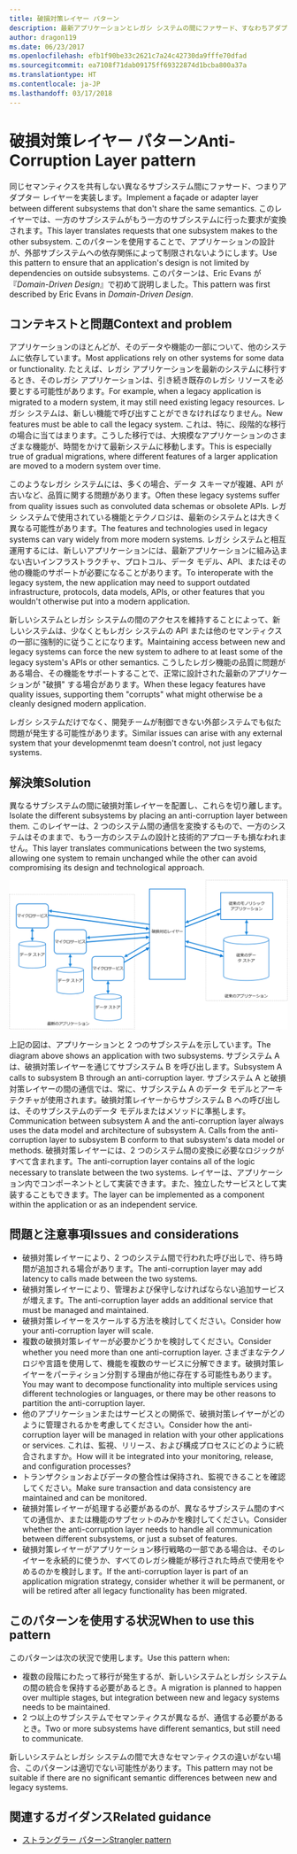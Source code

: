 ```yaml
---
title: 破損対策レイヤー パターン
description: 最新アプリケーションとレガシ システムの間にファサード、すなわちアダプター レイヤーを実装します。
author: dragon119
ms.date: 06/23/2017
ms.openlocfilehash: efb1f90be33c2621c7a24c42730da9fffe70dfad
ms.sourcegitcommit: ea7108f71dab09175ff69322874d1bcba800a37a
ms.translationtype: HT
ms.contentlocale: ja-JP
ms.lasthandoff: 03/17/2018
---
```

# <a name="anti-corruption-layer-pattern"></a><span data-ttu-id="7be43-103">破損対策レイヤー パターン</span><span class="sxs-lookup"><span data-stu-id="7be43-103">Anti-Corruption Layer pattern</span></span>

<span data-ttu-id="7be43-104">同じセマンティクスを共有しない異なるサブシステム間にファサード、つまりアダプター レイヤーを実装します。</span><span class="sxs-lookup"><span data-stu-id="7be43-104">Implement a façade or adapter layer between different subsystems that don't share the same semantics.</span></span> <span data-ttu-id="7be43-105">このレイヤーでは、一方のサブシステムがもう一方のサブシステムに行った要求が変換されます。</span><span class="sxs-lookup"><span data-stu-id="7be43-105">This layer translates requests that one subsystem makes to the other subsystem.</span></span> <span data-ttu-id="7be43-106">このパターンを使用することで、アプリケーションの設計が、外部サブシステムへの依存関係によって制限されないようにします。</span><span class="sxs-lookup"><span data-stu-id="7be43-106">Use this pattern to ensure that an application's design is not limited by dependencies on outside subsystems.</span></span> <span data-ttu-id="7be43-107">このパターンは、Eric Evans が『*Domain-Driven Design*』で初めて説明しました。</span><span class="sxs-lookup"><span data-stu-id="7be43-107">This pattern was first described by Eric Evans in *Domain-Driven Design*.</span></span>

## <a name="context-and-problem"></a><span data-ttu-id="7be43-108">コンテキストと問題</span><span class="sxs-lookup"><span data-stu-id="7be43-108">Context and problem</span></span>

<span data-ttu-id="7be43-109">アプリケーションのほとんどが、そのデータや機能の一部について、他のシステムに依存しています。</span><span class="sxs-lookup"><span data-stu-id="7be43-109">Most applications rely on other systems for some data or functionality.</span></span> <span data-ttu-id="7be43-110">たとえば、レガシ アプリケーションを最新のシステムに移行するとき、そのレガシ アプリケーションは、引き続き既存のレガシ リソースを必要とする可能性があります。</span><span class="sxs-lookup"><span data-stu-id="7be43-110">For example, when a legacy application is migrated to a modern system, it may still need existing legacy resources.</span></span> <span data-ttu-id="7be43-111">レガシ システムは、新しい機能で呼び出すことができなければなりません。</span><span class="sxs-lookup"><span data-stu-id="7be43-111">New features must be able to call the legacy system.</span></span> <span data-ttu-id="7be43-112">これは、特に、段階的な移行の場合に当てはまります。こうした移行では、大規模なアプリケーションのさまざまな機能が、時間をかけて最新システムに移動します。</span><span class="sxs-lookup"><span data-stu-id="7be43-112">This is especially true of gradual migrations, where different features of a larger application are moved to a modern system over time.</span></span>

<span data-ttu-id="7be43-113">このようなレガシ システムには、多くの場合、データ スキーマが複雑、API が古いなど、品質に関する問題があります。</span><span class="sxs-lookup"><span data-stu-id="7be43-113">Often these legacy systems suffer from quality issues such as convoluted data schemas or obsolete APIs.</span></span> <span data-ttu-id="7be43-114">レガシ システムで使用されている機能とテクノロジは、最新のシステムとは大きく異なる可能性があります。</span><span class="sxs-lookup"><span data-stu-id="7be43-114">The features and technologies used in legacy systems can vary widely from more modern systems.</span></span> <span data-ttu-id="7be43-115">レガシ システムと相互運用するには、新しいアプリケーションには、最新アプリケーションに組み込まない古いインフラストラクチャ、プロトコル、データ モデル、API、またはその他の機能のサポートが必要になることがあります。</span><span class="sxs-lookup"><span data-stu-id="7be43-115">To interoperate with the legacy system, the new application may need to support outdated infrastructure, protocols, data models, APIs, or other features that you wouldn't otherwise put into a modern application.</span></span>

<span data-ttu-id="7be43-116">新しいシステムとレガシ システムの間のアクセスを維持することによって、新しいシステムは、少なくともレガシ システムの API または他のセマンティクスの一部に強制的に従うことになります。</span><span class="sxs-lookup"><span data-stu-id="7be43-116">Maintaining access between new and legacy systems can force the new system to adhere to at least some of the legacy system's APIs or other semantics.</span></span> <span data-ttu-id="7be43-117">こうしたレガシ機能の品質に問題がある場合、その機能をサポートすることで、正常に設計された最新のアプリケーションが "破損" する場合があります。</span><span class="sxs-lookup"><span data-stu-id="7be43-117">When these legacy features have quality issues, supporting them "corrupts" what might otherwise be a cleanly designed modern application.</span></span> 

<span data-ttu-id="7be43-118">レガシ システムだけでなく、開発チームが制御できない外部システムでも似た問題が発生する可能性があります。</span><span class="sxs-lookup"><span data-stu-id="7be43-118">Similar issues can arise with any external system that your developmenmt team doesn't control, not just legacy systems.</span></span> 

## <a name="solution"></a><span data-ttu-id="7be43-119">解決策</span><span class="sxs-lookup"><span data-stu-id="7be43-119">Solution</span></span>

<span data-ttu-id="7be43-120">異なるサブシステムの間に破損対策レイヤーを配置し、これらを切り離します。</span><span class="sxs-lookup"><span data-stu-id="7be43-120">Isolate the different subsystems by placing an anti-corruption layer between them.</span></span> <span data-ttu-id="7be43-121">このレイヤーは、2 つのシステム間の通信を変換するもので、一方のシステムはそのままで、もう一方のシステムの設計と技術的アプローチも損なわれません。</span><span class="sxs-lookup"><span data-stu-id="7be43-121">This layer translates communications between the two systems, allowing one system to remain unchanged while the other can avoid compromising its design and technological approach.</span></span>

![](./_images/anti-corruption-layer.png) 

<span data-ttu-id="7be43-122">上記の図は、アプリケーションと 2 つのサブシステムを示しています。</span><span class="sxs-lookup"><span data-stu-id="7be43-122">The diagram above shows an application with two subsystems.</span></span> <span data-ttu-id="7be43-123">サブシステム A は、破損対策レイヤーを通じてサブシステム B を呼び出します。</span><span class="sxs-lookup"><span data-stu-id="7be43-123">Subsystem A calls to subsystem B through an anti-corruption layer.</span></span> <span data-ttu-id="7be43-124">サブシステム A と破損対策レイヤーの間の通信では、常に、サブシステム A のデータ モデルとアーキテクチャが使用されます。破損対策レイヤーからサブシステム B への呼び出しは、そのサブシステムのデータ モデルまたはメソッドに準拠します。</span><span class="sxs-lookup"><span data-stu-id="7be43-124">Communication between subsystem A and the anti-corruption layer always uses the data model and architecture of subsystem A. Calls from the anti-corruption layer to subsystem B conform to that subsystem's data model or methods.</span></span> <span data-ttu-id="7be43-125">破損対策レイヤーには、2 つのシステム間の変換に必要なロジックがすべて含まれます。</span><span class="sxs-lookup"><span data-stu-id="7be43-125">The anti-corruption layer contains all of the logic necessary to translate between the two systems.</span></span> <span data-ttu-id="7be43-126">レイヤーは、アプリケーション内でコンポーネントとして実装できます。また、独立したサービスとして実装することもできます。</span><span class="sxs-lookup"><span data-stu-id="7be43-126">The layer can be implemented as a component within the application or as an independent service.</span></span>

## <a name="issues-and-considerations"></a><span data-ttu-id="7be43-127">問題と注意事項</span><span class="sxs-lookup"><span data-stu-id="7be43-127">Issues and considerations</span></span>

- <span data-ttu-id="7be43-128">破損対策レイヤーにより、2 つのシステム間で行われた呼び出しで、待ち時間が追加される場合があります。</span><span class="sxs-lookup"><span data-stu-id="7be43-128">The anti-corruption layer may add latency to calls made between the two systems.</span></span>
- <span data-ttu-id="7be43-129">破損対策レイヤーにより、管理および保守しなければならない追加サービスが増えます。</span><span class="sxs-lookup"><span data-stu-id="7be43-129">The anti-corruption layer adds an additional service that must be managed and maintained.</span></span>
- <span data-ttu-id="7be43-130">破損対策レイヤーをスケールする方法を検討してください。</span><span class="sxs-lookup"><span data-stu-id="7be43-130">Consider how your anti-corruption layer will scale.</span></span>
- <span data-ttu-id="7be43-131">複数の破損対策レイヤーが必要かどうかを検討してください。</span><span class="sxs-lookup"><span data-stu-id="7be43-131">Consider whether you need more than one anti-corruption layer.</span></span> <span data-ttu-id="7be43-132">さまざまなテクノロジや言語を使用して、機能を複数のサービスに分解できます。破損対策レイヤーをパーティション分割する理由が他に存在する可能性もあります。</span><span class="sxs-lookup"><span data-stu-id="7be43-132">You may want to decompose functionality into multiple services using different technologies or languages, or there may be other reasons to partition the anti-corruption layer.</span></span>
- <span data-ttu-id="7be43-133">他のアプリケーションまたはサービスとの関係で、破損対策レイヤーがどのように管理されるかを考慮してください。</span><span class="sxs-lookup"><span data-stu-id="7be43-133">Consider how the anti-corruption layer will be managed in relation with your other applications or services.</span></span> <span data-ttu-id="7be43-134">これは、監視、リリース、および構成プロセスにどのように統合されますか。</span><span class="sxs-lookup"><span data-stu-id="7be43-134">How will it be integrated into your monitoring, release, and configuration processes?</span></span>
- <span data-ttu-id="7be43-135">トランザクションおよびデータの整合性は保持され、監視できることを確認してください。</span><span class="sxs-lookup"><span data-stu-id="7be43-135">Make sure transaction and data consistency are maintained and can be monitored.</span></span>
- <span data-ttu-id="7be43-136">破損対策レイヤーが処理する必要があるのが、異なるサブシステム間のすべての通信か、または機能のサブセットのみかを検討してください。</span><span class="sxs-lookup"><span data-stu-id="7be43-136">Consider whether the anti-corruption layer needs to handle all communication between different subsystems, or just a subset of features.</span></span> 
- <span data-ttu-id="7be43-137">破損対策レイヤーがアプリケーション移行戦略の一部である場合は、そのレイヤーを永続的に使うか、すべてのレガシ機能が移行された時点で使用をやめるのかを検討します。</span><span class="sxs-lookup"><span data-stu-id="7be43-137">If the anti-corruption layer is part of an application migration strategy, consider whether it will be permanent, or will be retired after all legacy functionality has been migrated.</span></span>

## <a name="when-to-use-this-pattern"></a><span data-ttu-id="7be43-138">このパターンを使用する状況</span><span class="sxs-lookup"><span data-stu-id="7be43-138">When to use this pattern</span></span>

<span data-ttu-id="7be43-139">このパターンは次の状況で使用します。</span><span class="sxs-lookup"><span data-stu-id="7be43-139">Use this pattern when:</span></span>

- <span data-ttu-id="7be43-140">複数の段階にわたって移行が発生するが、新しいシステムとレガシ システムの間の統合を保持する必要があるとき。</span><span class="sxs-lookup"><span data-stu-id="7be43-140">A migration is planned to happen over multiple stages, but integration between new and legacy systems needs to be maintained.</span></span>
- <span data-ttu-id="7be43-141">2 つ以上のサブシステムでセマンティクスが異なるが、通信する必要があるとき。</span><span class="sxs-lookup"><span data-stu-id="7be43-141">Two or more subsystems have different semantics, but still need to communicate.</span></span> 

<span data-ttu-id="7be43-142">新しいシステムとレガシ システムの間で大きなセマンティクスの違いがない場合、このパターンは適切でない可能性があります。</span><span class="sxs-lookup"><span data-stu-id="7be43-142">This pattern may not be suitable if there are no significant semantic differences between new and legacy systems.</span></span> 

## <a name="related-guidance"></a><span data-ttu-id="7be43-143">関連するガイダンス</span><span class="sxs-lookup"><span data-stu-id="7be43-143">Related guidance</span></span>

- [<span data-ttu-id="7be43-144">ストラングラー パターン</span><span class="sxs-lookup"><span data-stu-id="7be43-144">Strangler pattern</span></span>](./strangler.md)
